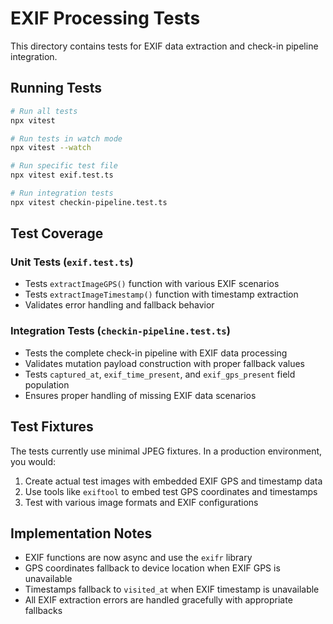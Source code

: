 # EXIF Processing Tests

This directory contains tests for EXIF data extraction and check-in pipeline integration.

## Running Tests

```bash
# Run all tests
npx vitest

# Run tests in watch mode
npx vitest --watch

# Run specific test file
npx vitest exif.test.ts

# Run integration tests
npx vitest checkin-pipeline.test.ts
```

## Test Coverage

### Unit Tests (`exif.test.ts`)
- Tests `extractImageGPS()` function with various EXIF scenarios
- Tests `extractImageTimestamp()` function with timestamp extraction
- Validates error handling and fallback behavior

### Integration Tests (`checkin-pipeline.test.ts`)
- Tests the complete check-in pipeline with EXIF data processing
- Validates mutation payload construction with proper fallback values
- Tests `captured_at`, `exif_time_present`, and `exif_gps_present` field population
- Ensures proper handling of missing EXIF data scenarios

## Test Fixtures

The tests currently use minimal JPEG fixtures. In a production environment, you would:

1. Create actual test images with embedded EXIF GPS and timestamp data
2. Use tools like `exiftool` to embed test GPS coordinates and timestamps
3. Test with various image formats and EXIF configurations

## Implementation Notes

- EXIF functions are now async and use the `exifr` library
- GPS coordinates fallback to device location when EXIF GPS is unavailable
- Timestamps fallback to `visited_at` when EXIF timestamp is unavailable
- All EXIF extraction errors are handled gracefully with appropriate fallbacks